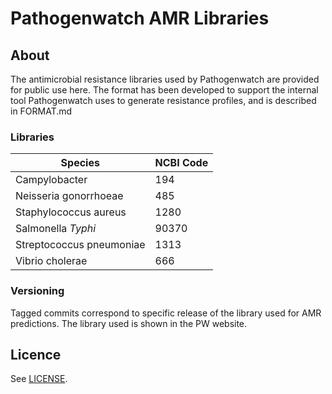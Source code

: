 # Pathogenwatch AMR Libraries
## About
The antimicrobial resistance libraries used by Pathogenwatch are provided for public use here. 
The format has been developed to support the internal tool Pathogenwatch uses to generate resistance profiles, and is described in FORMAT.md

### Libraries
| Species | NCBI Code |
|---|---|
| Campylobacter | 194 |
| Neisseria gonorrhoeae | 485 |
| Staphylococcus aureus | 1280 |
| Salmonella _Typhi_ | 90370 |
| Streptococcus pneumoniae | 1313 |
| Vibrio cholerae | 666 |

### Versioning
Tagged commits correspond to specific release of the library used for AMR predictions. 
The library used is shown in the PW website.

## Licence
See [LICENSE](LICENSE).
